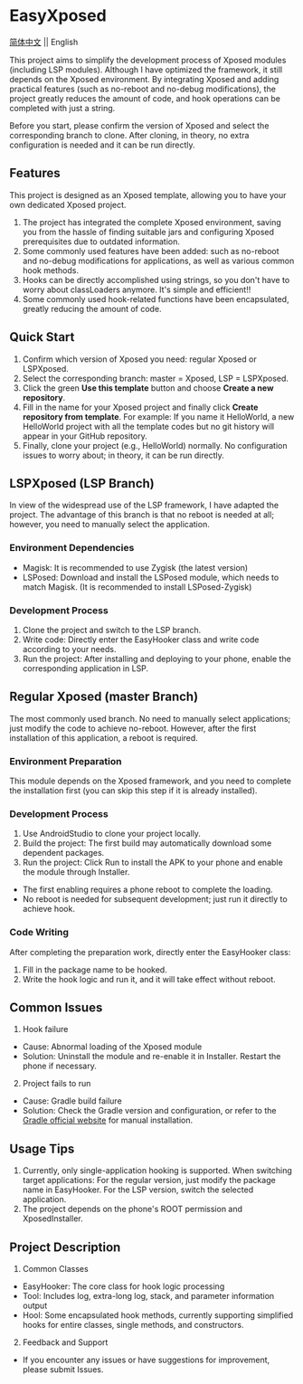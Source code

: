 # EasyXposed

[简体中文](README_CN.md) || English

This project aims to simplify the development process of Xposed modules (including LSP modules). Although I have optimized the framework, it still depends on the Xposed environment. By integrating Xposed and adding practical features (such as no-reboot and no-debug modifications), the project greatly reduces the amount of code, and hook operations can be completed with just a string.

Before you start, please confirm the version of Xposed and select the corresponding branch to clone. After cloning, in theory, no extra configuration is needed and it can be run directly.

## Features
This project is designed as an Xposed template, allowing you to have your own dedicated Xposed project.
1. The project has integrated the complete Xposed environment, saving you from the hassle of finding suitable jars and configuring Xposed prerequisites due to outdated information.
2. Some commonly used features have been added: such as no-reboot and no-debug modifications for applications, as well as various common hook methods.
3. Hooks can be directly accomplished using strings, so you don't have to worry about classLoaders anymore. It's simple and efficient!!
4. Some commonly used hook-related functions have been encapsulated, greatly reducing the amount of code.

## Quick Start
1. Confirm which version of Xposed you need: regular Xposed or LSPXposed.
2. Select the corresponding branch: master = Xposed, LSP = LSPXposed.
3. Click the green **Use this template** button and choose **Create a new repository**.
4. Fill in the name for your Xposed project and finally click **Create repository from template**.
   For example: If you name it HelloWorld, a new HelloWorld project with all the template codes but no git history will appear in your GitHub repository.
5. Finally, clone your project (e.g., HelloWorld) normally. No configuration issues to worry about; in theory, it can be run directly.

## LSPXposed (LSP Branch)
In view of the widespread use of the LSP framework, I have adapted the project. The advantage of this branch is that no reboot is needed at all; however, you need to manually select the application.

### Environment Dependencies
- Magisk: It is recommended to use Zygisk (the latest version)
- LSPosed: Download and install the LSPosed module, which needs to match Magisk. (It is recommended to install LSPosed-Zygisk)

### Development Process
1. Clone the project and switch to the LSP branch.
2. Write code: Directly enter the EasyHooker class and write code according to your needs.
3. Run the project: After installing and deploying to your phone, enable the corresponding application in LSP.

## Regular Xposed (master Branch)
The most commonly used branch. No need to manually select applications; just modify the code to achieve no-reboot. However, after the first installation of this application, a reboot is required.

### Environment Preparation
This module depends on the Xposed framework, and you need to complete the installation first (you can skip this step if it is already installed).

### Development Process
1. Use AndroidStudio to clone your project locally.
2. Build the project: The first build may automatically download some dependent packages.
3. Run the project: Click Run to install the APK to your phone and enable the module through Installer.
  - The first enabling requires a phone reboot to complete the loading.
  - No reboot is needed for subsequent development; just run it directly to achieve hook.

### Code Writing
After completing the preparation work, directly enter the EasyHooker class:
1. Fill in the package name to be hooked.
2. Write the hook logic and run it, and it will take effect without reboot.

## Common Issues
1. Hook failure
  - Cause: Abnormal loading of the Xposed module
  - Solution: Uninstall the module and re-enable it in Installer. Restart the phone if necessary.
2. Project fails to run
  - Cause: Gradle build failure
  - Solution: Check the Gradle version and configuration, or refer to the [Gradle official website](https://gradle.org/releases) for manual installation.

## Usage Tips
1. Currently, only single-application hooking is supported. When switching target applications: For the regular version, just modify the package name in EasyHooker. For the LSP version, switch the selected application.
2. The project depends on the phone's ROOT permission and XposedInstaller.

## Project Description
1. Common Classes
  - EasyHooker: The core class for hook logic processing
  - Tool: Includes log, extra-long log, stack, and parameter information output
  - Hool: Some encapsulated hook methods, currently supporting simplified hooks for entire classes, single methods, and constructors.
2. Feedback and Support
  - If you encounter any issues or have suggestions for improvement, please submit Issues.